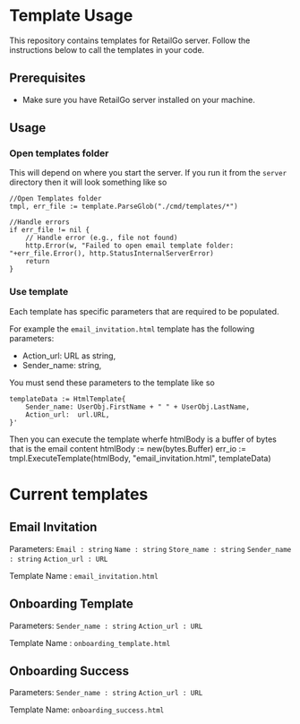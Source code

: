 # Template Usage

This repository contains templates for RetailGo server. Follow the instructions below to call the templates in your code.

## Prerequisites

- Make sure you have RetailGo server installed on your machine.

## Usage

### Open templates folder
This will depend on where you start the server. If you run it from the `server` directory then it will look something like so 

    //Open Templates folder
    tmpl, err_file := template.ParseGlob("./cmd/templates/*")
    
    //Handle errors
    if err_file != nil {
        // Handle error (e.g., file not found)
        http.Error(w, "Failed to open email template folder: "+err_file.Error(), http.StatusInternalServerError)
        return
    }

### Use template
Each template has specific parameters that are required to be populated. 

For example the `email_invitation.html` template has the following parameters:
- Action_url: URL as string,
- Sender_name: string,

You must send these parameters to the template like so 

	templateData := HtmlTemplate{
		Sender_name: UserObj.FirstName + " " + UserObj.LastName,
		Action_url:  url.URL,
	}'
Then you can execute the template wherfe htmlBody is a buffer of bytes that is the email content
	htmlBody := new(bytes.Buffer)
    err_io := tmpl.ExecuteTemplate(htmlBody, "email_invitation.html", templateData)

# Current templates

## Email Invitation
Parameters:
```Email : string```
```Name : string```
```Store_name : string```
```Sender_name : string```
```Action_url : URL```

Template Name : ```email_invitation.html```

## Onboarding Template
Parameters:
```Sender_name : string```
```Action_url : URL```

Template Name : ```onboarding_template.html```

## Onboarding Success
Parameters:
```Sender_name : string```
```Action_url : URL```

Template Name: ```onboarding_success.html```